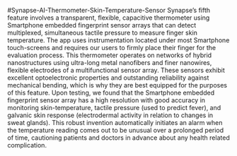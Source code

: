 #Synapse-AI-Thermometer-Skin-Temperature-Sensor
Synapse’s fifth feature involves a transparent, flexible, capacitive thermometer using Smartphone embedded fingerprint sensor arrays that can detect multiplexed, simultaneous tactile pressure to measure finger skin temperature. 
The app uses instrumentation located under most Smartphone touch-screens and requires our users to firmly place their finger for the evaluation process. This thermometer operates on networks of hybrid nanostructures using ultra-long metal nanofibers and finer nanowires, flexible electrodes of a multifunctional sensor array. These sensors exhibit excellent optoelectronic properties and outstanding reliability against mechanical bending, which is why they are best equipped for the purposes of this feature. 
Upon testing, we found that the Smartphone embedded fingerprint sensor array has a high resolution with good accuracy in monitoring skin-temperature, tactile pressure (used to predict fever), and galvanic skin response (electrodermal activity in relation to changes in sweat glands). This robust invention automatically initiates an alarm when the temperature reading comes out to be unusual over a prolonged period of time, cautioning patients and doctors in advance about any health related complication. 

